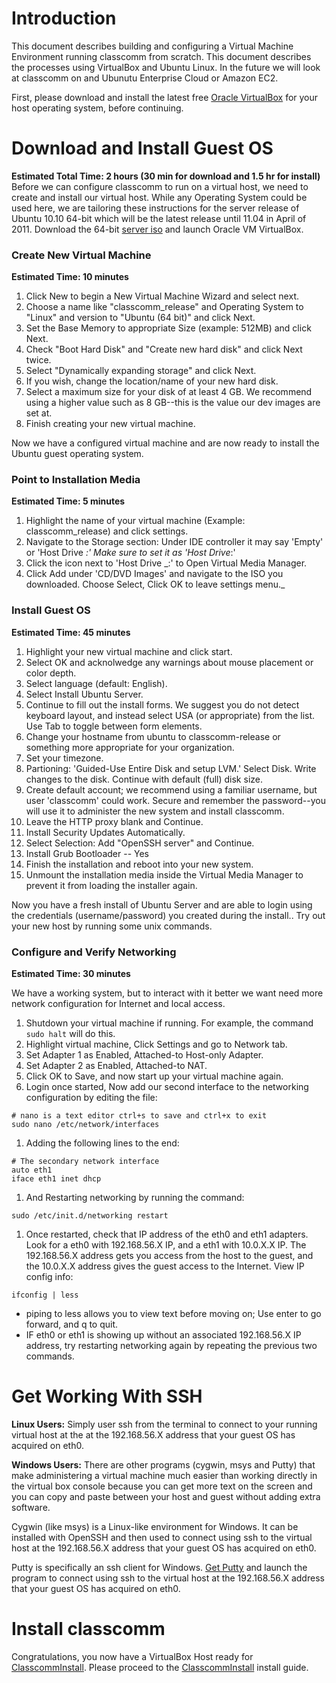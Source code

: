 # Introduction #

This document describes building and configuring a Virtual Machine Environment running classcomm from scratch.  This document describes the processes using VirtualBox and Ubuntu Linux.  In the future we will look at classcomm on and Ubunutu Enterprise Cloud or Amazon EC2.

First, please download and install the latest free [Oracle VirtualBox](http://virtualbox.org) for your host operating system, before continuing.

# Download and Install Guest OS #
**Estimated Total Time: 2 hours (30 min for download and 1.5 hr for install)**<br />
Before we can configure classcomm to run on a virtual host, we need to create and install our virtual host.  While any Operating System could be used here, we are tailoring these instructions for the server release of Ubuntu 10.10 64-bit which will be the latest release until 11.04 in April of 2011.  Download the 64-bit [server iso](http://www.ubuntu.com/server/get-ubuntu/download) and launch Oracle VM VirtualBox.

### Create New Virtual Machine ###
**Estimated Time: 10 minutes**
  1. Click New to begin a New Virtual Machine Wizard and select next.
  1. Choose a name like "classcomm\_release" and Operating System to "Linux" and version to "Ubuntu (64 bit)" and click Next.
  1. Set the Base Memory to appropriate Size (example: 512MB) and click Next.
  1. Check "Boot Hard Disk" and "Create new hard disk" and click Next twice.
  1. Select "Dynamically expanding storage" and click Next.
  1. If you wish, change the location/name of your new hard disk.
  1. Select a maximum size for your disk of at least 4 GB.  We recommend using a higher value such as 8 GB--this is the value our dev images are set at.
  1. Finish creating your new virtual machine.

Now we have a configured virtual machine and are now ready to install the Ubuntu guest operating system.

### Point to Installation Media ###
**Estimated Time: 5 minutes**
  1. Highlight the name of your virtual machine (Example: classcomm\_release) and click settings.
  1. Navigate to the Storage section: Under IDE controller it may say 'Empty' or 'Host Drive _:'  Make sure to set it as 'Host Drive_:'
  1. Click the icon next to 'Host Drive _:' to Open Virtual Media Manager.
  1. Click Add under 'CD/DVD Images' and navigate to the ISO you downloaded.  Choose Select, Click OK to leave settings menu._

### Install Guest OS ###
**Estimated Time: 45 minutes**
  1. Highlight your new virtual machine and click start.
  1. Select OK and acknolwedge any warnings about mouse placement or color depth.
  1. Select language (default: English).
  1. Select Install Ubuntu Server.
  1. Continue to fill out the install forms.  We suggest you do not detect keyboard layout, and instead select USA (or appropriate) from the list.  Use Tab to toggle between form elements.
  1. Change your hostname from ubuntu to classcomm-release or something more appropriate for your organization.
  1. Set your timezone.
  1. Partioning: 'Guided-Use Entire Disk and setup LVM.'  Select Disk.  Write changes to the disk.  Continue with default (full) disk size.
  1. Create default account; we recommend using a familiar username, but user 'classcomm' could work.  Secure and remember the password--you will use it to administer the new system and install classcomm.
  1. Leave the HTTP proxy blank and Continue.
  1. Install Security Updates Automatically.
  1. Select Selection: Add "OpenSSH server" and Continue.
  1. Install Grub Bootloader -- Yes
  1. Finish the installation and reboot into your new system.
  1. Unmount the installation media inside the Virtual Media Manager to prevent it from loading the installer again.

Now you have a fresh install of Ubuntu Server and are able to login using the credentials (username/password) you created during the install..  Try out your new host by running some unix commands.


### Configure and Verify Networking ###
**Estimated Time: 30 minutes**<br />

We have a working system, but to interact with it better we want need more network configuration for Internet and local access.

  1. Shutdown your virtual machine if running.  For example, the command `sudo halt` will do this.
  1. Highlight virtual machine, Click Settings and go to Network tab.
  1. Set Adapter 1 as Enabled, Attached-to Host-only Adapter.
  1. Set Adapter 2 as Enabled, Attached-to NAT.
  1. Click OK to Save, and now start up your virtual machine again.
  1. Login once started, Now add our second interface to the networking configuration by editing the file:
```
# nano is a text editor ctrl+s to save and ctrl+x to exit
sudo nano /etc/network/interfaces
```
  1. Adding the following lines to the end:
```
# The secondary network interface
auto eth1
iface eth1 inet dhcp
```
  1. And Restarting networking by running the command:
```
sudo /etc/init.d/networking restart
```
  1. Once restarted, check that IP address of the eth0 and eth1 adapters.  Look for a eth0 with 192.168.56.X IP, and a eth1 with 10.0.X.X IP.  The 192.168.56.X address gets you access from the host to the guest, and the 10.0.X.X address gives the guest access to the Internet. View IP config info:
```
ifconfig | less
```
  * piping to less allows you to view text before moving on; Use enter to go forward, and q to quit.
  * IF eth0 or eth1 is showing up without an associated 192.168.56.X IP address, try restarting networking again by repeating the previous two commands.


# Get Working With SSH #
**Linux Users:**
Simply user ssh from the terminal to connect to your running virtual host at the at the 192.168.56.X address that your guest OS has acquired on eth0.

**Windows Users:**
There are other programs (cygwin, msys and Putty) that make administering a virtual machine much easier than working directly in the virtual box console because you can get more text on the screen and you can copy and paste between your host and guest without adding extra software.

Cygwin (like msys) is a Linux-like environment for Windows.  It can be installed with OpenSSH and then used to connect using ssh to the virtual host at the 192.168.56.X address that your guest OS has acquired on eth0.

Putty is specifically an ssh client for Windows.  [Get Putty](http://www.chiark.greenend.org.uk/~sgtatham/putty/download.html) and launch the program to connect using ssh to the virtual host at the 192.168.56.X address that your guest OS has acquired on eth0.

# Install classcomm #

Congratulations, you now have a VirtualBox Host ready for [ClasscommInstall](ClasscommInstall.md).  Please proceed to the [ClasscommInstall](ClasscommInstall.md) install guide.